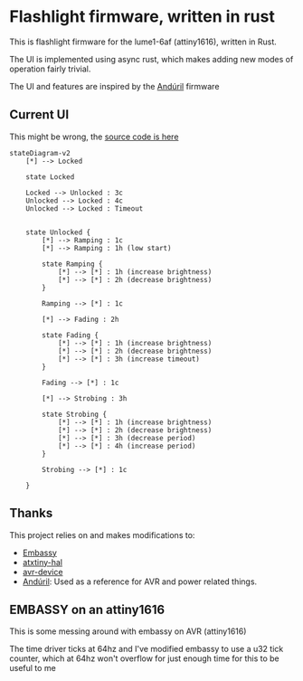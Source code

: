 # Flashlight firmware, written in rust

This is flashlight firmware for the lume1-6af (attiny1616), written in Rust.

The UI is implemented using async rust, which makes adding new modes of operation fairly trivial.

The UI and features are inspired by the
[Andúril](https://github.com/ToyKeeper/anduril) firmware

## Current UI

This might be wrong, the [source code is here](./src/states.rs)

```mermaid
stateDiagram-v2
    [*] --> Locked

    state Locked

    Locked --> Unlocked : 3c
    Unlocked --> Locked : 4c
    Unlocked --> Locked : Timeout


    state Unlocked {
        [*] --> Ramping : 1c
        [*] --> Ramping : 1h (low start)
        
        state Ramping {
            [*] --> [*] : 1h (increase brightness)
            [*] --> [*] : 2h (decrease brightness)
        }
        
        Ramping --> [*] : 1c

        [*] --> Fading : 2h
        
        state Fading {
            [*] --> [*] : 1h (increase brightness)
            [*] --> [*] : 2h (decrease brightness)
            [*] --> [*] : 3h (increase timeout)
        }
        
        Fading --> [*] : 1c

        [*] --> Strobing : 3h
        
        state Strobing {
            [*] --> [*] : 1h (increase brightness)
            [*] --> [*] : 2h (decrease brightness)
            [*] --> [*] : 3h (decrease period)
            [*] --> [*] : 4h (increase period)
        }
        
        Strobing --> [*] : 1c

    }
```

## Thanks

This project relies on and makes modifications to:

- [Embassy](https://github.com/embassy-rs/embassy)
- [atxtiny-hal](https://github.com/G33KatWork/atxtiny-hal)
- [avr-device](https://github.com/Rahix/avr-device)
- [Andúril](https://github.com/ToyKeeper/anduril): Used as a reference for AVR
  and power related things.

## EMBASSY on an attiny1616

This is some messing around with embassy on AVR (attiny1616)

The time driver ticks at 64hz and I've modified embassy to use a u32 tick
counter, which at 64hz won't overflow for just enough time for this to be useful
to me
